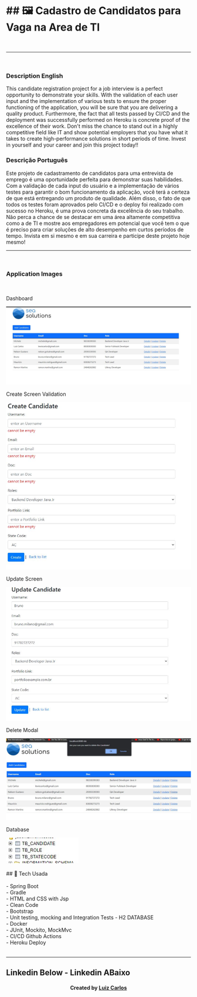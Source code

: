 <h1>## 🖼 Cadastro de Candidatos para Vaga na Area de TI</h1> <br/>
<hr>
<br/>
<h3>Description English</h3>
<p>This candidate registration project for a job interview is a perfect opportunity to demonstrate your skills. With the validation of each user input and the implementation of various tests to ensure the proper functioning of the application, you will be sure that you are delivering a quality product. Furthermore, the fact that all tests passed by CI/CD and the deployment was successfully performed on Heroku is concrete proof of the excellence of their work. Don't miss the chance to stand out in a highly competitive field like IT and show potential employers that you have what it takes to create high-performance solutions in short periods of time. Invest in yourself and your career and join this project today!!</p>

<h3>Descrição Português</h3>
<p>Este projeto de cadastramento de candidatos para uma entrevista de emprego é uma oportunidade perfeita para demonstrar suas habilidades. Com a validação de cada input do usuário e a implementação de vários testes para garantir o bom funcionamento da aplicação, você terá a certeza de que está entregando um produto de qualidade. Além disso, o fato de que todos os testes foram aprovados pelo CI/CD e o deploy foi realizado com sucesso no Heroku, é uma prova concreta da excelência do seu trabalho. Não perca a chance de se destacar em uma área altamente competitiva como a de TI e mostre aos empregadores em potencial que você tem o que é preciso para criar soluções de alto desempenho em curtos períodos de tempo. Invista em si mesmo e em sua carreira e participe deste projeto hoje mesmo!</p>
<hr>
<br/>
<h3>Application Images</h3>
<br/>
<p>Dashboard</p>
<img src="imgs/dashboard.JPG"/>
<p>Create Screen Validation</p>
<img src="imgs/validation-create.JPG"/>
<p>Update Screen</p>
<img src="imgs/update.JPG"/>
<p>Delete Modal</p>
<img src="imgs/delete.JPG"/>
<p>Database</p>
<img src="imgs/database.JPG"/>
<br/>
<br/>
## 🚀 Tech Usada<br/>
<br/>
- Spring Boot<br/>
- Gradle <br/>
- HTML and CSS with Jsp<br/>
- Clean Code<br/>
-   Bootstrap<br/>
-   Unit testing, mocking and Integration Tests
-   H2 DATABASE <br/>
-   Docker <br/>
-    JUnit, Mockito, MockMvc <br/>
-    CI/CD Github Actions <br/>
-    Heroku Deploy <br/>

<br/>
<hr>

## Linkedin Below - Linkedin ABaixo

<h4 align="center">
   Created by   <a href="https://www.linkedin.com/in/luiz-carlos-b50693173/" target="_blank"> Luiz Carlos </a>
</h4>

</html>
